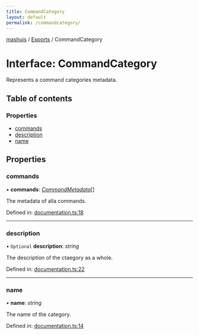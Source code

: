 ```yaml
---
title: CommandCategory
layout: default
permalink: /commandcategory/
---
```

[mashujs](/) / [Exports](/modules/) / CommandCategory

# Interface: CommandCategory

Represents a command categories metadata.

## Table of contents

### Properties

- [commands](/commandcategory.md#commands)
- [description](/commandcategory.md#description)
- [name](/commandcategory.md#name)

## Properties

### commands

• **commands**: [*CommandMetadata*](/commandmetadata/)[]

The metadata of alla commands.

Defined in: [documentation.ts:18](https://github.com/EpokTarren/mashu/blob/2da2f58/src/documentation.ts#L18)

___

### description

• `Optional` **description**: *string*

The description of the ctaegory as a whole.

Defined in: [documentation.ts:22](https://github.com/EpokTarren/mashu/blob/2da2f58/src/documentation.ts#L22)

___

### name

• **name**: *string*

The name of the category.

Defined in: [documentation.ts:14](https://github.com/EpokTarren/mashu/blob/2da2f58/src/documentation.ts#L14)
